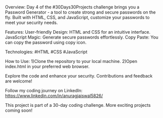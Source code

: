 Overview:
Day 4 of the #30Days30Projects challenge brings you a Password Generator - a tool to create strong and secure passwords on the fly. Built with HTML, CSS, and JavaScript, customize your passwords to meet your security needs.
 
Features:
User-friendly Design: HTML and CSS for an intuitive interface.
JavaScript Magic: Generate secure passwords effortlessly.
Copy Paste: You can copy the password using copy icon.

Technologies:
#HTML
#CSS
#JavaScript

How to Use:
1)Clone the repository to your local machine.
2)Open index.html in your preferred web browser.

Explore the code and enhance your security. Contributions and feedback are welcome!

Follow my coding journey on LinkedIn: https://www.linkedin.com/in/anuragjaiswal5826/

This project is part of a 30-day coding challenge. More exciting projects coming soon!
